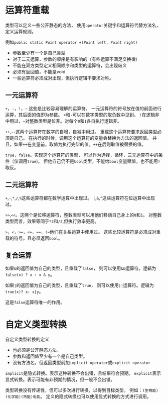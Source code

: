 ﻿# 运算符重载
类型可以定义一些公开静态的方法，
使用`operator`关键字和运算符代替方法名，定义运算规则。

例如`public static Point operator +(Point left, Point right)`
- 参数至少有一个是自己类型
- 对于二元运算，参数的顺序是有影响的（有些运算不满足交换律）
- 不能在双方类型定义相同顺序和类型的运算符，会出现歧义
- 必须有返回值，不能是void
- 一些运算符必须成对出现，但执行逻辑不要求对称。

## 一元运算符
`+`，`-`，`!`，`~`
这些是比较容易理解的运算符。
一元运算符的符号放在值的前面进行运算，其后面的值即为参数。
`+`和`-`可以在数字类型的取负数中见到。
`!`在逻辑非中用过，`~`对整数类型是位非。对每个`0`和`1`各自执行逻辑非。

`++`,`--`这两个运算符在数字的自增，自减中用过。
重载这个运算符要求返回类型必须是自己。
在执行的时候，调用这个运算符的变量会替换为方法的返回值。
并且，如果`++`在变量前，取值为执行完毕的值。`++`在后则取值被替换的值。

`true`，`false`。实现这个运算符的类型，
可以作为选择，循环，三元运算符中的条件（仅调用`true`)。
但他自己仍不是`bool`类型，不能给`bool`变量赋值，也不能用`!`取反。

## 二元运算符
`+`,`-`,`*`,`/`,`%`这些运算符都在数学运算中出现过。
`|`,`&`,`^`这些运算符在位运算中出现过。

`>>`,`<<`。这两个是位移运算符，整数类型可以用他们移动自己身上的`0`和`1`。
对整数类型而言，效果等同于`*2`和`/2`,但执行效率更高。

`>`，`<`，`>=`，`<=`，`==`，`!=`他们在关系运算中使用过。
这些比较运算符是必须成对重载的符号。且必须返回`bool`。

## 复合运算
如果`&`的返回值为自己的类型，且重载了`false`，
则可以使用`&&`运算符。逻辑为`false(x) ? x : x & y`。

如果`|`的返回值为自己的类型，且重载了`true`，
则可以使用`||`运算符。逻辑为`true(x)? x: x|y`。

这是`false`运算符唯一的作用。

# 自定义类型转换
自定义类型转换的定义
- 也必须是公开静态方法。
- 参数和返回值至少有一个是自己类型。
- 没有方法名，但返回类型前加`implicit operator`或`explicit operator`

`implicit`是隐式转换。表示这种转换不会出错，且结果符合预期。
`explicit`表示显式转换。表示可能有非预期的情况，但一般不会出错。

类型转换没有传递性，但可以多次进行转换，以得到目标类型。
例如：`(生物能)(化学能)(热能)电能`。
定义的隐式转换也可以使用显式转换的方式进行调用。

